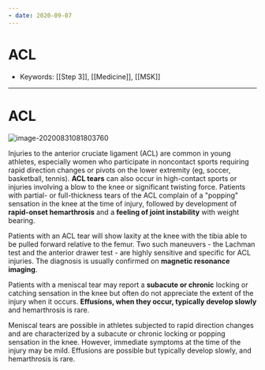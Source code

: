 ```yaml
---
- date: 2020-09-07
---
```


# ACL

- Keywords: [[Step 3]], [[Medicine]], [[MSK]]
---

# ACL

<!-- ACL injury cause, sx, dx, rx, vs meniscus tear -->

![image-20200831081803760](https://photos.thisispiggy.com/file/wikiFiles/image-20200831081803760.png)

Injuries to the anterior cruciate ligament (ACL) are common in young athletes, especially women who participate in noncontact sports requiring rapid direction changes or pivots on the lower extremity (eg, soccer, basketball, tennis).  **ACL tears** can also occur in high-contact sports or injuries involving a blow to the knee or significant twisting force.  Patients with partial- or full-thickness tears of the ACL complain of a "popping" sensation in the knee at the time of injury, followed by development of **rapid-onset hemarthrosis** and a **feeling of joint instability** with weight bearing.

Patients with an ACL tear will show laxity at the knee with the tibia able to be pulled forward relative to the femur.  Two such maneuvers - the Lachman test and the anterior drawer test - are highly sensitive and specific for ACL injuries.  The diagnosis is usually confirmed on **magnetic resonance imaging**.

Patients with a meniscal tear may report a **subacute or chronic** locking or catching sensation in the knee but often do not appreciate the extent of the injury when it occurs. **Effusions, when they occur, typically develop slowly** and hemarthrosis is rare.

Meniscal tears are possible in athletes subjected to rapid direction changes and are characterized by a subacute or chronic locking or popping sensation in the knee.  However, immediate symptoms at the time of the injury may be mild.  Effusions are possible but typically develop slowly, and hemarthrosis is rare.
